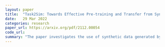 ```yaml
---
layout: paper
title:  "Task2Sim: Towards Effective Pre-training and Transfer from Synthetic Data"
date:   29 Mar 2022
categories: research
paper_url: https://arxiv.org/pdf/2112.00054
code_url: 
summary: "The paper investigates the use of synthetic data generated by graphics simulators for pre-training computer vision models. The authors find that model performance on downstream tasks varies with different simulation parameters used to generate the synthetic data. They introduce Task2Sim, a model that maps the requirements of a downstream task to the optimal simulation parameters for generating synthetic pre-training data."
---
```


